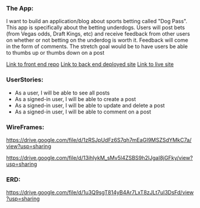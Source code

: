 ### The App:

I want to build an application/blog about sports betting called "Dog Pass". This app is specifically about the betting underdogs. Users will post bets (from Vegas odds, Draft Kings, etc) and receive feedback from other users on whether or not betting on the underdog is worth it. Feedback will come in the form of comments. The stretch goal would be to have users be able to thumbs up or thumbs down on a post

[Link to front end repo](https://github.com/gpoon626/dog-pass-client)
[Link to back end deployed site](https://sleepy-woodland-96112.herokuapp.com/)
[Link to live site](https://gpoon626.github.io/dog-pass-client/)

### UserStories:

* As a user, I will be able to see all posts
* As a signed-in user, I will be able to create a post
* As a signed-in user, I will be able to update and delete a post
* As a signed-in user, I will be able to comment on a post

### WireFrames:

https://drive.google.com/file/d/1zRSJpUdFz6S7qh7mEaGI9MSZSdYMkC7a/view?usp=sharing

https://drive.google.com/file/d/13ihIykM_sMv5l4ZSBS9h2lJgaI8jGFky/view?usp=sharing

### ERD:
https://drive.google.com/file/d/1u3Q9sgT814yB4Ar7LxT8zJLt7uI3DsFd/view?usp=sharing
